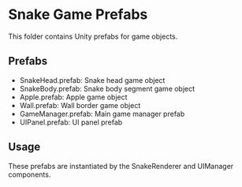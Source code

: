 # Snake Game Prefabs

This folder contains Unity prefabs for game objects.

## Prefabs
- SnakeHead.prefab: Snake head game object
- SnakeBody.prefab: Snake body segment game object
- Apple.prefab: Apple game object
- Wall.prefab: Wall border game object
- GameManager.prefab: Main game manager prefab
- UIPanel.prefab: UI panel prefab

## Usage
These prefabs are instantiated by the SnakeRenderer and UIManager components.
